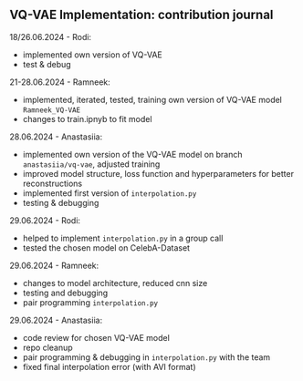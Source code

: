 ## VQ-VAE Implementation: contribution journal

18/26.06.2024 - Rodi:
- implemented own version of VQ-VAE
- test & debug

21-28.06.2024 - Ramneek:
- implemented, iterated, tested, training own version of VQ-VAE model `Ramneek_VQ-VAE`
- changes to train.ipnyb to fit model

28.06.2024 - Anastasiia:
- implemented own version of the VQ-VAE model on branch `anastasiia/vq-vae`, adjusted training
- improved model structure, loss function and hyperparameters for better reconstructions
- implemented first version of `interpolation.py`
- testing & debugging

29.06.2024 - Rodi:
- helped to implement `interpolation.py` in a group call
- tested the chosen model on CelebA-Dataset

29.06.2024 - Ramneek:
- changes to model architecture, reduced cnn size
- testing and debugging
- pair programming `interpolation.py`

29.06.2024 - Anastasiia:
- code review for chosen VQ-VAE model
- repo cleanup
- pair programming & debugging in `interpolation.py` with the team
- fixed final interpolation error (with AVI format)
